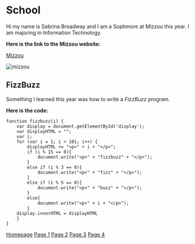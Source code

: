 # School
Hi my name is Sabrina Broadway and I am a Sophmore at Mizzou this year. I am majoring in Information Technology.

**Here is the link to the Mizzou website:**

[Mizzou](https://missouri.edu/)

![mizzou](https://user-images.githubusercontent.com/89413296/138403489-be616a6a-8a57-49c2-bc36-ad4cf3ad1968.PNG)


## FizzBuzz

Something I learned this year was how to write a *FizzBuzz* program.

**Here is the code:**

```
function fizzbuzz(i) {
	var display = document.getElementById('display');
	var displayHTML = "";
	var i;
	for (var i = 1; i < 101; i++) {
		displayHTML += "<p>" + i + "</p>";
		if (i % 15 == 0){
			document.write("<p>" + "fizzbuzz" + "</p>");
		}
		else if (i % 3 == 0){
			document.write("<p>" + "fizz" + "</p>");
		}
		else if (i % 5 == 0){
			document.write("<p>" + "buzz" + "</p>");
		}
		else{
			document.write("<p>" + i + "</p>");
		}
	display.innerHTML = displayHTML
	}
}
```

[Homepage](README.md) [Page 1](page1.md) [Page 2](page2.md) [Page 3](page3.md) [Page 4](page4.md)
